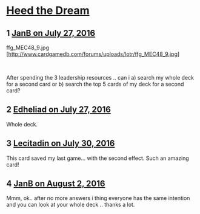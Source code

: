 # [Heed the Dream](https://community.fantasyflightgames.com/topic/225935-heed-the-dream/)

## 1 [JanB on July 27, 2016](https://community.fantasyflightgames.com/topic/225935-heed-the-dream/?do=findComment&comment=2328933)

ffg_MEC48_9.jpg [http://www.cardgamedb.com/forums/uploads/lotr/ffg_MEC48_9.jpg]

 

After spending the 3 leadership resources .. can i a) search my whole deck for a second card or b) search the top 5 cards of my deck for a second card?

## 2 [Edheliad on July 27, 2016](https://community.fantasyflightgames.com/topic/225935-heed-the-dream/?do=findComment&comment=2329095)

Whole deck.

## 3 [Lecitadin on July 30, 2016](https://community.fantasyflightgames.com/topic/225935-heed-the-dream/?do=findComment&comment=2334789)

This card saved my last game... with the second effect. Such an amazing card!

## 4 [JanB on August 2, 2016](https://community.fantasyflightgames.com/topic/225935-heed-the-dream/?do=findComment&comment=2338175)

Mmm, ok.. after no more answers i thing everyone has the same intention and you can look at your whole deck .. thanks a lot.

